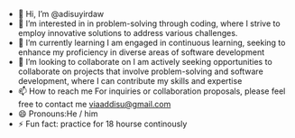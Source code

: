 - 👋 Hi, I’m @adisuyirdaw
- 👀 I’m interested in   in problem-solving through coding, where I strive to employ innovative solutions to address various challenges.
- 🌱 I’m currently learning I am engaged in continuous learning, seeking to enhance my proficiency in diverse areas of software development
- 💞️ I’m looking to collaborate on   I am actively seeking opportunities to collaborate on projects that involve problem-solving and software development, where I can contribute my skills and expertise
- 📫 How to reach me For inquiries or collaboration proposals, please feel free to contact me viaaddisu@gmail.com
- 😄 Pronouns:He / him
- ⚡ Fun fact: practice for 18 hourse continously

<!---
adisuyird/adisuyird is a ✨ special ✨ repository because its `README.md` (this file) appears on your GitHub profile.
You can click the Preview link to take a look at your changes.
--->
